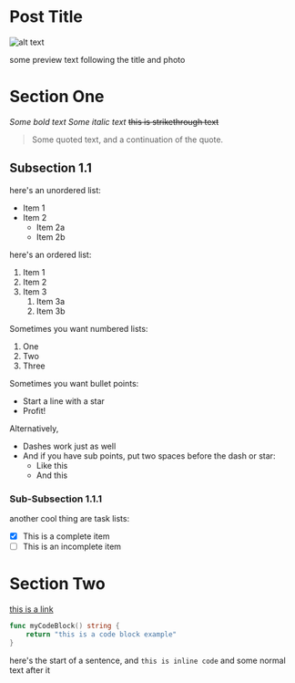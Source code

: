 Post Title
==========
![alt text](https://munsy.io/assets/images/munsylogo.svg)

some preview text following the title and photo

# Section One
*Some bold text*
_Some italic text_
~~this is strikethrough text~~
> Some quoted text, and 
> a continuation of the quote.

## Subsection 1.1
here's an unordered list:
* Item 1
* Item 2
  * Item 2a
  * Item 2b

here's an ordered list:
1. Item 1
1. Item 2
1. Item 3
   1. Item 3a
   1. Item 3b

Sometimes you want numbered lists:

1. One
2. Two
3. Three

Sometimes you want bullet points:

* Start a line with a star
* Profit!

Alternatively,

- Dashes work just as well
- And if you have sub points, put two spaces before the dash or star:
  - Like this
  - And this

### Sub-Subsection 1.1.1
another cool thing are task lists:

- [x] This is a complete item
- [ ] This is an incomplete item

# Section Two
[this is a link](https://munsy.io)

```go
func myCodeBlock() string {
	return "this is a code block example"
}
```

here's the start of a sentence, and `this is inline code` and some normal text after it

